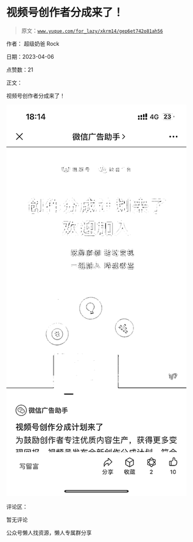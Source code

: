 # 视频号创作者分成来了！

> 原文：[`www.yuque.com/for_lazy/xkrm14/gep6et742o81ah56`](https://www.yuque.com/for_lazy/xkrm14/gep6et742o81ah56)



作者： 超级奶爸 Rock



日期：2023-04-06



点赞数：21

<ne-hole id="u280a1306" data-lake-id="u280a1306">

正文：



视频号创作者分成来了！



![](img/f1042e667b4b31f5aacbc42064f745a5.png)

<ne-hole id="u34346ec6" data-lake-id="u34346ec6">

评论区：



暂无评论

<ne-hole id="u929b938b" data-lake-id="u929b938b">

公众号懒人找资源，懒人专属群分享

</ne-hole></ne-hole></ne-hole>